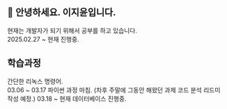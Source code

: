 ## 👋  안녕하세요. 이지윤입니다.  

현재는 개발자가 되기 위해서 공부를 하고 있습니다.  
2025.02.27 ~ 현재 진행중.  

## 학습과정  
간단한 리녹스 명령어.  
03.06 ~ 03.17 파이썬 과정 마침. (차후 주말에 그동안 해왔던 과제 코드 분석 리드미 작성 예정.)
03.18 ~ 현재 데이터베이스 진행중.
<!--
**leejiyun1/leejiyun1** is a ✨ _special_ ✨ repository because its `README.md` (this file) appears on your GitHub profile.

Here are some ideas to get you started:

- 🔭 I’m currently working on ...
- 🌱 I’m currently learning ...
- 👯 I’m looking to collaborate on ...
- 🤔 I’m looking for help with ...
- 💬 Ask me about ...
- 📫 How to reach me: ...
- 😄 Pronouns: ...
- ⚡ Fun fact: ...
-->
